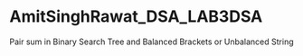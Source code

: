 # AmitSinghRawat_DSA_LAB3DSA
Pair sum in Binary Search Tree and Balanced Brackets or Unbalanced String
